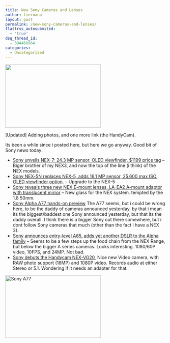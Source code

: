 ```yaml
---
title: New Sony Cameras and Lenses
author: tiernano
layout: post
permalink: /new-sony-cameras-and-lenses/
flattrss_autosubmited:
  - 'true'
dsq_thread_id:
  - 394468964
categories:
  - Uncategorized
---
```

[<img class="alignnone size-medium wp-image-280" title="sony-vg20-side-press-shot" src="http://geekphotographer.com/wp-content/uploads/2011/08/sony-vg20-side-press-shot-300x199.jpg" alt="" width="300" height="199" />][1]

[Updated] Adding photos, and one more link (the HandyCam).

Its been a while since i posted here, but here we go anyway. Good bit of Sony news today:

  * [Sony unveils NEX-7: 24.3 MP sensor, OLED viewfinder, $1199 price tag][2] &#8211; Biger brother of my NEX3, and now the top of the line (i think) of the NEX models.
  * [Sony NEX-5N replaces NEX-5, adds 16.1 MP sensor, 25,600 max ISO, OLED viewfinder option ][3] &#8211; Upgrade to the NEX-5
  * [Sony reveals three new NEX E-mount lenses, LA-EA2 A-mount adaptor with translucent mirror][4] &#8211; New glass for the NEX system. tempted by the 1.8 50mm.
  * [Sony Alpha A77 hands-on preview][5] The A77 seems, but i could be wrong here, to be the daddy of cameras announced yesterday. by that i mean its the biggest/baddest one Sony announced yesterday, but that its the daddy overall. I think there is a bigger Sony out there somewhere, but i dont follow Sony cameras that much (other than the fact i have a NEX 3).
  * [Sony announces entry-level A65, adds yet another DSLR to the Alpha family][6] &#8211; Seems to be a few steps up the food chain from the NEX Range, but below the bigger A series cameras. Looks interesting. 1080/60P video, 10FPS, and 24MP. Not bad.
  * [Sony debuts the Handycam NEX-VG20 ][7] Nice new Video camera, with RAW photo support (16MP) and 1080P video. Records audio at either Stereo or 5.1. Wondering if it needs an adapter for that.

[<img class="alignnone size-medium wp-image-279" title="2011-08-24-a77lead" src="http://geekphotographer.com/wp-content/uploads/2011/08/2011-08-24-a77lead-300x197.jpg" alt="Sony A77" width="300" height="197" />][8]

 [1]: http://geekphotographer.com/wp-content/uploads/2011/08/sony-vg20-side-press-shot.jpg
 [2]: http://www.engadget.com/2011/08/24/sony-unveils-nex-7-24-3-mp-sensor-oled-viewfinder-1199-price/
 [3]: http://www.engadget.com/2011/08/24/sony-nex-5n-replaces-nex-5-adds-16-1-mp-sensor-25-600-max-iso/
 [4]: http://www.engadget.com/2011/08/24/sony-announces-three-new-nex-e-mount-lenses-la-ea2-a-mount-adap/
 [5]: http://www.engadget.com/2011/08/24/sony-alpha-a77-hands-on-preview-video/
 [6]: http://www.engadget.com/2011/08/24/sony-announces-entry-level-a65-adds-yet-another-dslr-to-the-alp/
 [7]: http://www.engadget.com/2011/08/24/sony-debuts-the-handycam-nex-vg20/
 [8]: http://geekphotographer.com/wp-content/uploads/2011/08/2011-08-24-a77lead.jpg